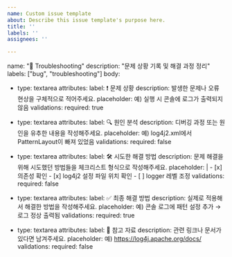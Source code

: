 ```yaml
---
name: Custom issue template
about: Describe this issue template's purpose here.
title: ''
labels: ''
assignees: ''

---
```


name: "🐞 Troubleshooting"
description: "문제 상황 기록 및 해결 과정 정리"
labels: ["bug", "troubleshooting"]
body:
  - type: textarea
    attributes:
      label: ❗ 문제 상황
      description: 발생한 문제나 오류 현상을 구체적으로 적어주세요.
      placeholder: 예) 실행 시 콘솔에 로그가 출력되지 않음
    validations:
      required: true

  - type: textarea
    attributes:
      label: 🔍 원인 분석
      description: 디버깅 과정 또는 원인을 유추한 내용을 작성해주세요.
      placeholder: 예) log4j2.xml에서 PatternLayout이 빠져 있었음
    validations:
      required: false

  - type: textarea
    attributes:
      label: 🛠️ 시도한 해결 방법
      description: 문제 해결을 위해 시도했던 방법들을 체크리스트 형식으로 작성해주세요.
      placeholder: |
        - [x] 의존성 확인
        - [x] log4j2 설정 파일 위치 확인
        - [ ] logger 레벨 조정
    validations:
      required: false

  - type: textarea
    attributes:
      label: ✅ 최종 해결 방법
      description: 실제로 적용해서 해결한 방법을 작성해주세요.
      placeholder: 예) 콘솔 로그에 패턴 설정 추가 → 로그 정상 출력됨
    validations:
      required: true

  - type: textarea
    attributes:
      label: 📎 참고 자료
      description: 관련 링크나 문서가 있다면 남겨주세요.
      placeholder: 예) https://log4j.apache.org/docs/
    validations:
      required: false
